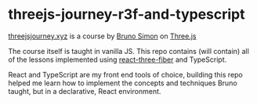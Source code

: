 # threejs-journey-r3f-and-typescript
[threejsjourney.xyz](https://threejs-journey.xyz/) is a course by [Bruno Simon](https://bruno-simon.com/) on [Three.js](https://threejs.org/) 

The course itself is taught in vanilla JS. This repo contains (will contain) all of the lessons implemented using [react-three-fiber](https://github.com/pmndrs/react-three-fiber) and TypeScript.

React and TypeScript are my front end tools of choice, building this repo helped me learn how to implement the concepts and techniques Bruno taught, but in a declarative, React environment.
